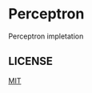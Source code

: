 # Perceptron
Perceptron impletation
## LICENSE
[MIT](https://github.com/vtarale/Perceptron/blob/main/LICENSE)
